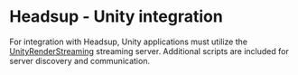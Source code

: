 # Headsup - Unity integration

For integration with Headsup, Unity applications must utilize the [UnityRenderStreaming](https://github.com/Unity-Technologies/UnityRenderStreaming) streaming server. Additional scripts are included for server discovery and communication.
